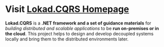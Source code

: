 # Visit [Lokad.CQRS Homepage](http://lokad.github.com/lokad-cqrs/)

**Lokad.CQRS** is a **.NET framework and a set of guidance materials** for _building distributed and scalable applications_ to be **run on-premises or in the cloud**. This project helps to design and develop decoupled systems locally and bring them to the distributed environments later.

